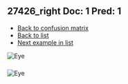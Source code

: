 ## 27426_right Doc: 1 Pred: 1
- [Back to confusion matrix](https://github.com/juliandewit/kaggle_retinopathy/blob/master/matrix.md)
- [Back to list](https://github.com/juliandewit/kaggle_retinopathy/blob/master/lists/11/list.md)
- [Next example in list](https://github.com/juliandewit/kaggle_retinopathy/blob/master/lists/11/27/27534_left.md)

![Eye](https://retinopaty.blob.core.windows.net/size1024/27426_right_1.jpeg)

### 

![Eye]()
